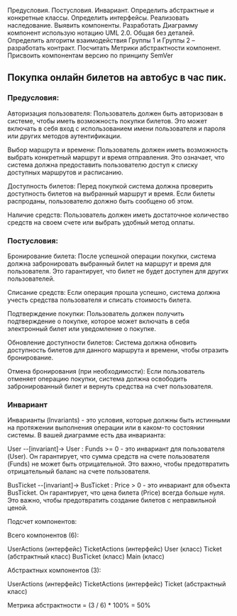 Предусловия.
Постусловия.
Инвариант.
Определить абстрактные и конкретные классы.
Определить интерфейсы.
Реализовать наследование.
Выявить компоненты.
Разработать Диаграмму компонент использую нотацию UML 2.0. Общая без деталей.
Определить алгоритм взаимодействия Группы 1 и Группы 2 – разработать контракт.
Посчитать Метрики абстрактности компонент.
Присвоить компонентам версию по принципу SemVer

## Покупка онлайн билетов на автобус в час пик.

### Предусловия:

Авторизация пользователя: Пользователь должен быть авторизован в системе, чтобы иметь возможность покупки билетов. Это может включать в себя вход с использованием имени пользователя и пароля или других методов аутентификации.

Выбор маршрута и времени: Пользователь должен иметь возможность выбрать конкретный маршрут и время отправления. Это означает, что система должна предоставить пользователю доступ к списку доступных маршрутов и расписанию.

Доступность билетов: Перед покупкой система должна проверить доступность билетов на выбранный маршрут и время. Если билеты распроданы, пользователю должно быть сообщено об этом.

Наличие средств: Пользователь должен иметь достаточное количество средств на своем счете или выбрать удобный метод оплаты.


### Постусловия:

Бронирование билета: После успешной операции покупки, система должна забронировать выбранный билет на маршрут и время для пользователя. Это гарантирует, что билет не будет доступен для других пользователей.

Списание средств: Если операция прошла успешно, система должна учесть средства пользователя и списать стоимость билета.

Подтверждение покупки: Пользователь должен получить подтверждение о покупке, которое может включать в себя электронный билет или уведомление о покупке.

Обновление доступности билетов: Система должна обновить доступность билетов для данного маршрута и времени, чтобы отразить бронирование.

Отмена бронирования (при необходимости): Если пользователь отменяет операцию покупки, система должна освободить забронированный билет и вернуть средства на счет пользователя.

### Инвариант
Инварианты (Invariants) - это условия, которые должны быть истинными на протяжении выполнения операции или в каком-то состоянии системы. В вашей диаграмме есть два инварианта:

User --[invariant]-> User : Funds >= 0 - это инвариант для пользователя (User). Он гарантирует, что сумма средств на счете пользователя (Funds) не может быть отрицательной. Это важно, чтобы предотвратить отрицательный баланс на счете пользователя.

BusTicket --[invariant]-> BusTicket : Price > 0 - это инвариант для объекта BusTicket. Он гарантирует, что цена билета (Price) всегда больше нуля. Это важно, чтобы предотвратить создание билетов с неправильной ценой.

Подсчет компонентов:

Всего компонентов (6):

UserActions (интерфейс)
TicketActions (интерфейс)
User (класс)
Ticket (абстрактный класс)
BusTicket (класс)
Main (класс)


Абстрактных компонентов (3):

UserActions (интерфейс)
TicketActions (интерфейс)
Ticket (абстрактный класс)

Метрика абстрактности = (3 / 6) * 100% = 50%
